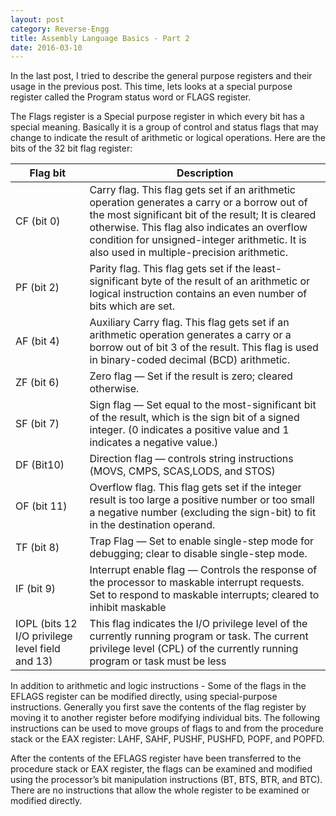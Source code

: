```yaml
---
layout: post
category: Reverse-Engg
title: Assembly Language Basics - Part 2
date: 2016-03-10
---
```


In the last post, I tried to describe the general purpose registers and their usage in the previous post. This time, lets looks at a special purpose register called the Program status word or FLAGS register. 

The Flags register is a Special purpose register in which every bit has a special meaning. Basically it is a group of control and status flags that may change to indicate the result of arithmetic or logical operations. Here are the bits of the 32 bit flag register:

|Flag bit | Description|
|---------|------------|
|CF (bit 0) |	Carry flag. This flag gets set if an arithmetic operation generates a carry or a borrow out of the most significant bit of the result; It is cleared otherwise. This flag also indicates an overflow condition for unsigned-integer arithmetic. It is also used in multiple-precision arithmetic. |
|PF (bit 2) |	Parity flag. This flag gets set if the least-significant byte of the result of an arithmetic or logical  instruction contains an even number of bits which are set. |
|AF (bit 4) |	Auxiliary Carry flag. This flag gets set if an arithmetic operation generates a carry or a borrow out of bit 3 of the result. This flag is used in binary-coded decimal (BCD) arithmetic. |
|ZF (bit 6) |	Zero flag — Set if the result is zero; cleared otherwise. |
|SF (bit 7) |	Sign flag — Set equal to the most-significant bit of the result, which is the sign bit of a	signed integer. (0 indicates a positive value and 1 indicates a negative value.) |
|DF (Bit10) |	Direction flag — controls string instructions (MOVS, CMPS, SCAS,LODS, and STOS) |
|OF (bit 11)| 	Overflow flag. This flag gets set if the integer result is too large a positive number or too small a negative number (excluding the sign-bit) to fit in the destination operand. |
|TF (bit 8) |	Trap Flag — Set to enable single-step mode for debugging; clear to disable single-step mode.
|IF (bit 9) |	Interrupt enable flag — Controls the response of the processor to maskable interrupt requests. Set to respond to maskable interrupts; cleared to inhibit maskable |interrupts.
|IOPL (bits 12	I/O privilege level field and 13) |	This flag indicates the I/O privilege level of the currently running program or task. The current privilege level (CPL) of the currently running program or task must be less |than or equal to the I/O privilege level to access the I/O address space. The POPF and IRET instructions can modify this field only when operating at a CPL of 0. |


In addition to arithmetic and logic instructions - Some of the flags in the EFLAGS register can be modified directly, using special-purpose instructions. Generally you first save the contents of the flag register by moving it to another register before modifying individual bits. The following instructions can be used to move groups of flags to and from the procedure stack or the EAX register:
LAHF, SAHF, PUSHF, PUSHFD, POPF, and POPFD.

After the contents of the EFLAGS register have been transferred to the procedure stack or EAX register, the flags can be examined and modified using the processor’s bit manipulation instructions (BT, BTS, BTR, and BTC). There are no instructions that allow the whole register to be examined or modified directly. 